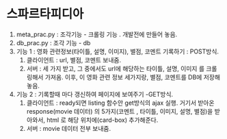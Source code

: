 <h1>스파르타피디아</h1>

1. meta_prac.py : 조각기능 - 크롤링 기능 . 개발전에 만들어 놓음. 
2. db_prac.py : 조각 기능 - db 
3. 기능 1 : 영화 관련정보(타이틀, 설명, 이미지), 별점, 코멘트 기록하기 : POST방식. 
    1. 클라이언트 : url, 별점, 코멘트 보내줌.
    2. 서버 : 세 가지 받고, 그 중에서도 url에 해당하는 타이틀, 설명, 이미지 를 크롤링해서 가져옴. 
       이후, 이 영화 관련 정보 세가지랑, 별점, 코멘트를 DB에 저장해놓음. 
4. 기능 2 : 기록할때 마다 갱신하여 페이지에 보여주기 -GET방식.
    1. 클라이언트 : ready되면 listing 함수안 get방식의 ajax 실행. 거기서 받아온 response(movie 데이터) 의 5가지(코멘트 , 타이틀, 이미지, 설명, 별점)을 받아와서, html 로 해당 위치에(card-box) 추가해준다.  
    2. 서버 : movie 데이터 전부 보내줌.